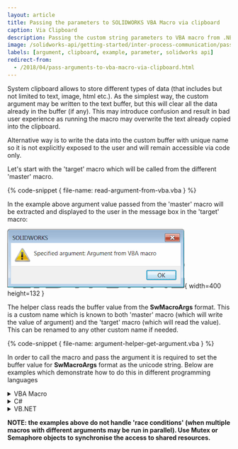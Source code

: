 ```yaml
---
layout: article
title: Passing the parameters to SOLIDWORKS VBA Macro via clipboard
caption: Via Clipboard
description: Passing the custom string parameters to VBA macro from .NET application or another macro via clipboard
image: /solidworks-api/getting-started/inter-process-communication/pass-parameters-to-vba-macro/via-clipboard/msg-box-macro-argument.png
labels: [argument, clipboard, example, parameter, solidworks api]
redirect-from:
  - /2018/04/pass-arguments-to-vba-macro-via-clipboard.html
---
```

System clipboard allows to store different types of data (that includes but not limited to text, image, html etc.). As the simplest way, the custom argument may be written to the text buffer, but this will clear all the data already in the buffer (if any). This may introduce confusion and result in bad user experience as running the macro may overwrite the text already copied into the clipboard.  

Alternative way is to write the data into the custom buffer with unique name so it is not explicitly exposed to the user and will remain accessible via code only.

Let's start with the 'target' macro which will be called from the different 'master' macro.  

{% code-snippet { file-name: read-argument-from-vba.vba } %}

In the example above argument value passed from the 'master' macro will be extracted and displayed to the user in the message box in the 'target' macro:

![Message box in macro displaying the passed argument value](msg-box-macro-argument.png){ width=400 height=132 }

The helper class reads the buffer value from the **__SwMacroArgs__** format. This is a custom name which is known to both 'master' macro (which will write the value of argument) and the 'target' macro (which will read the value). This can be renamed to any other custom name if needed.

{% code-snippet { file-name: argument-helper-get-argument.vba } %}

In order to call the macro and pass the argument it is required to set the buffer value for **__SwMacroArgs__** format as the unicode string. Below are examples which demonstrate how to do this in different programming languages

<details>
<summary>VBA Macro</summary>

Argument Helper Module

{% code-snippet { file-name: argument-helper-set-argument.vba } %}

Macro

{% code-snippet { file-name: call-macro-with-argument-vba.vba } %}

</details>

<details>
<summary>C#</summary>

{% code-snippet { file-name: call-macro-with-arguments-csharp.cs } %}

</details>

<details>
<summary>VB.NET</summary>

{% code-snippet { file-name: call-macro-with-arguments-vb.net.vb } %}

</details>

**NOTE: the examples above do not handle 'race conditions' (when multiple macros with different arguments may be run in parallel). Use Mutex or Semaphore objects to synchronise the access to shared resources.**
